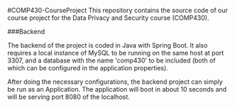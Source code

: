 #COMP430-CourseProject
This repository contains the source code of our course project
for the Data Privacy and Security course (COMP430).

###Backend

The backend of the project is coded in Java with Spring Boot. It also requires a local 
instance of MySQL to be running on the same host at port 3307, and a database with the name 
'comp430' to be included (both of which can be configured in the application properties).

After doing the necessary configurations, the backend project can simply be run as an Application.
The application will boot in about 10 seconds and will be serving port 8080 of the localhost.